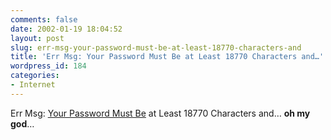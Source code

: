 ```yaml
---
comments: false
date: 2002-01-19 18:04:52
layout: post
slug: err-msg-your-password-must-be-at-least-18770-characters-and
title: 'Err Msg: Your Password Must Be at Least 18770 Characters and…'
wordpress_id: 184
categories:
- Internet
---
```


Err Msg: [Your Password Must Be](http://support.microsoft.com/default.aspx?scid=kb;en-us;Q276304%26ID=276304%26GSSNB=1) at Least 18770 Characters and… **oh my god**…




 
